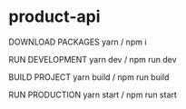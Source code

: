 # product-api

DOWNLOAD PACKAGES
yarn / npm i

RUN DEVELOPMENT
yarn dev / npm run dev

BUILD PROJECT
yarn build / npm run build

RUN PRODUCTION
yarn start / npm run start
